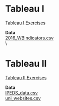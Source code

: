 # Tableau I 
[Tableau I Exercises](TableauI_Exercises.pdf)

**Data**\
[2016_WBIndicators.csv](2016_WBIndicators.csv)
\
\
# Tableau II 
[Tableau II Exercises](TableauII_Exercises.pdf)

**Data**\
[IPEDS_data.csv](IPEDS_data.csv)\
[uni_websites.csv](uni_websites.csv)
